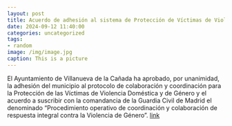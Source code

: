 ```yaml
---
layout: post
title: Acuerdo de adhesión al sistema de Protección de Víctimas de Violencia de Género
date: 2024-09-12 11:40:00
categories: uncategorized
tags:
- random
image: /img/image.jpg
caption: This is a picture
---
```

El Ayuntamiento de Villanueva de la Cañada ha aprobado, por unanimidad, la adhesión del municipio al protocolo de colaboración y coordinación para la Protección de las Víctimas de Violencia Doméstica y de Género y el acuerdo a suscribir con la comandancia de la Guardia Civil de Madrid el denominado “Procedimiento operativo de coordinación y colaboración de respuesta integral contra la Violencia de Género”.   [link](https://www.ayto-villacanada.es/noticias/acuerdo-de-adhesion-al-sistema-de-proteccion-de-victimas-de-violencia-de-genero/)
